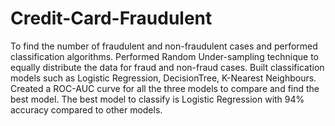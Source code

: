 # Credit-Card-Fraudulent
To find the number of fraudulent and non-fraudulent cases and performed classification algorithms.
Performed Random Under-sampling technique to equally distribute the data for fraud and non-fraud cases.
Built classification models such as Logistic Regression, DecisionTree, K-Nearest Neighbours.
Created a ROC-AUC curve for all the three models to compare and find the best model.
The best model to classify is Logistic Regression with 94% accuracy compared to other models.
